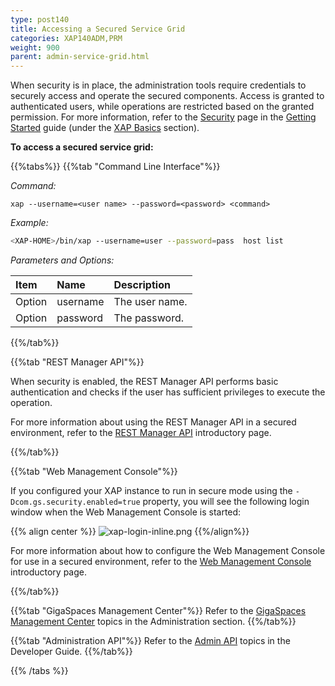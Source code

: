 ```yaml
---
type: post140
title: Accessing a Secured Service Grid
categories: XAP140ADM,PRM
weight: 900
parent: admin-service-grid.html
---
```

 
  
When security is in place, the administration tools require credentials to securely access and operate the secured components. Access is granted to authenticated users, while operations are restricted based on the granted permission.
For more information, refer to the [Security](../started/xap-tutorial-part10.html) page in the [Getting Started](../started/index.html) guide (under the [XAP Basics](../started/xap-basics.html) section).

**To access a secured service grid:**
 
{{%tabs%}}
{{%tab "Command Line Interface"%}}


*Command:*

`xap --username=<user name> --password=<password> <command>`


*Example:*

```bash
<XAP-HOME>/bin/xap --username=user --password=pass  host list
```

*Parameters and Options:*

| Item | Name | Description |
|:-----|:------|:-----------|
|Option |username | The user name. |
|Option | password | The password.|

{{%/tab%}}

{{%tab "REST Manager API"%}}

When security is enabled, the REST Manager API performs basic authentication and checks if the user has sufficient privileges 
to execute the operation.

For more information about using the REST Manager API in a secured environment, refer to the [REST Manager API](./admin-rest-manager-api.html) introductory page.

{{%/tab%}}


{{%tab "Web Management Console"%}}

If you configured your XAP instance to run in secure mode using the `-Dcom.gs.security.enabled=true` property, you will see the following login window when the Web Management Console is started:

{{% align center %}}
![xap-login-inline.png](/attachment_files/web-console/login-12.3.png)
{{%/align%}}

For more information about how to configure the Web Management Console for use in a secured environment, refer to the [Web Management Console](./tools-web-ui.html) introductory page.

{{%/tab%}}


{{%tab "GigaSpaces Management Center"%}}
Refer to the [GigaSpaces Management Center](./gigaspaces-management-center.html) topics in the Administration section.
{{%/tab%}}


{{%tab "Administration API"%}}
Refer to the [Admin API](../dev-java/administration-and-monitoring-overview.html) topics in the Developer Guide.
{{%/tab%}}

{{% /tabs %}}

